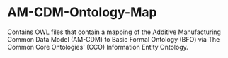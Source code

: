 # AM-CDM-Ontology-Map
Contains OWL files that contain a mapping of the Additive Manufacturing Common Data Model (AM-CDM) to Basic Formal Ontology (BFO) via The Common Core Ontologies' (CCO) Information Entity Ontology. 
